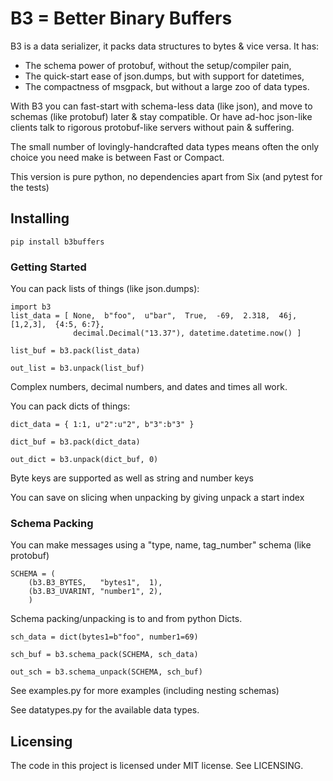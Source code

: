 ﻿

# B3 = Better Binary Buffers

B3 is a data serializer, it packs data structures to bytes & vice versa. It has:
* The schema power of protobuf, without the setup/compiler pain,
* The quick-start ease of json.dumps, but with support for datetimes,
* The compactness of msgpack, but without a large zoo of data types. 

With B3 you can fast-start with schema-less data (like json), and move to schemas (like protobuf) later & stay compatible. Or have ad-hoc json-like clients talk to rigorous protobuf-like servers without pain & suffering.

The small number of lovingly-handcrafted data types means often the only choice you need make is between Fast or Compact.

This version is pure python, no dependencies apart from Six (and pytest for the tests)


## Installing

```
pip install b3buffers
```

### Getting Started

You can pack lists of things (like json.dumps):

```
import b3
list_data = [ None,  b"foo",  u"bar",  True,  -69,  2.318,  46j,  [1,2,3],  {4:5, 6:7},
              decimal.Decimal("13.37"), datetime.datetime.now() ]

list_buf = b3.pack(list_data)

out_list = b3.unpack(list_buf)
```
Complex numbers, decimal numbers, and dates and times all work.

You can pack dicts of things:

```
dict_data = { 1:1, u"2":u"2", b"3":b"3" }

dict_buf = b3.pack(dict_data)

out_dict = b3.unpack(dict_buf, 0)
```
Byte keys are supported as well as string and number keys

You can save on slicing when unpacking by giving unpack a start index


### Schema Packing
You can make messages using a "type, name, tag_number" schema (like protobuf)

```
SCHEMA = (
    (b3.B3_BYTES,   "bytes1",  1),
    (b3.B3_UVARINT, "number1", 2),
    )
```

Schema packing/unpacking is to and from python Dicts.
```
sch_data = dict(bytes1=b"foo", number1=69)

sch_buf = b3.schema_pack(SCHEMA, sch_data)

out_sch = b3.schema_unpack(SCHEMA, sch_buf)
```

See examples.py for more examples (including nesting schemas)

See datatypes.py for the available data types.

## Licensing

The code in this project is licensed under MIT license. See LICENSING.